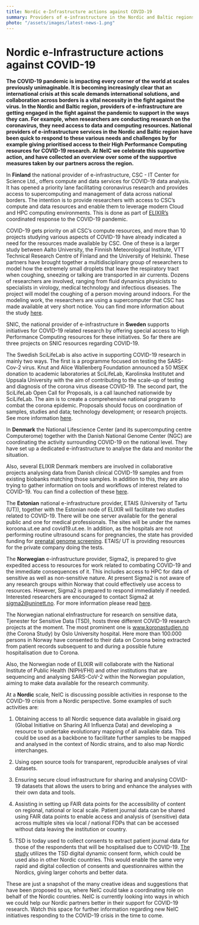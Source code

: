 ```yaml
---
title: Nordic e-Infrastructure actions against COVID-19
summary: Providers of e-infrastructure in the Nordic and Baltic regions are getting engaged in the fight against the pandemic to support in the ways they can. We have collected an overview over some of the supportive measures taken by our partners across the region. 
photo: "/assets/images/latest-news-1.png"
---
```


Nordic e-Infrastructure actions against COVID-19
===============================

**The COVID-19 pandemic is impacting every corner of the world at scales previously unimaginable. It is becoming increasingly clear that an international crisis at this scale demands international solutions, and collaboration across borders is a vital necessity in the fight against the virus. In the Nordic and Baltic region, providers of e-infrastructure are getting engaged in the fight against the pandemic to support in the ways they can. For example, when researchers are conducting research on the coronavirus, they need access to data and computing resources. National providers of e-infrastructure services in the Nordic and Baltic region have been quick to respond to these various needs and challenges by for example giving prioritised access to their High Performance Computing resources for COVID-19 research. At NeIC we celebrate this supportive action, and have collected an overview over some of the supportive measures taken by our partners across the region.** 

In **Finland** the national provider of e-infrastructure, CSC - IT Center for Science Ltd., offers compute and data services for COVID-19 data analysis. It has opened a priority lane facilitating coronavirus research and provides access to supercomputing and management of data across national borders. The intention is to provide researchers with access to CSC’s compute and data resources and enable them to leverage modern Cloud and HPC computing environments. This is done as part of [ELIXIR’s](https://elixir-europe.org/) coordinated response to the COVID-19 pandemic. 

COVID-19 gets priority on all CSC’s compute resources, and more than 10 projects studying various aspects of COVID-19 have already indicated a need for the resources made available by CSC. One of these is a larger study between Aalto University, the Finnish Meteorological Institute, VTT Technical Research Centre of Finland and the University of Helsinki. These partners have brought together a multidisciplinary group of researchers to model how the extremely small droplets that leave the respiratory tract when coughing, sneezing or talking are transported in air currents. Dozens of researchers are involved, ranging from fluid dynamics physicists to specialists in virology, medical technology and infectious diseases. The project will model the coughing of a person moving around indoors. For the modeling work, the researchers are using a supercomputer that CSC has made available at very short notice. You can find more information about the study [here](https://www.news-medical.net/news/20200325/Finnish-researchers-come-together-to-study-airborne-transmission-of-coronavirus.aspx). 

SNIC, the national provider of e-infrastructure in **Sweden** supports initiatives for COVID-19 related research by offering special access to High Performance Computing resources for these initiatives. So far there are three projects on SNIC resources regarding COVID-19. 

The Swedish SciLifeLab is also active in supporting COVID-19 research in mainly two ways. The first is a programme focused on testing the SARS-Cov-2 virus. Knut and Alice Wallenberg Foundation announced a 50 MSEK donation to academic laboratories at SciLifeLab, Karolinska Institutet and Uppsala University with the aim of contributing to the scale-up of testing and diagnosis of the corona virus disease COVID-19.  The second part, the SciLifeLab Open Call for Proposals, is a call launched nationwide by SciLifeLab. The aim is to create a comprehensive national program to combat the corona epidemic. Proposals should focus on coordination of samples, studies and data; technology development; or research projects. See more information [here](https://www.scilifelab.se/covid-19). 

In **Denmark** the National Lifescience Center (and its supercomputing centre Computerome) together with the Danish National Genome Center (NGC) are coordinating the activity surrounding COVID-19 on the national level. They have set up a dedicated e-infrastructure to analyse the data and monitor the situation. 

Also, several ELIXIR Denmark members are involved in collaborative projects analysing data from Danish clinical COVID-19 samples and from existing biobanks matching those samples. In addition to this, they are also trying to gather information on tools and workflows of interest related to COVID-19. You can find a collection of these [here](https://bio.tools/t?domain=covid-19). 

The **Estonian** national e-infrastructure provider, ETAIS (University of Tartu (UT)), together with the Estonian node of ELIXIR will facilitate two studies related to COVID-19. There will be one server available for the general public and one for medical professionals. The sites will be under the names koroona.ut.ee and covid19.ut.ee. In addition, as the hospitals are not performing routine ultrasound scans for pregnancies, the state has provided funding for [prenatal genome screening](http://niptify.ccht.ee/en/). ETAIS/ UT is providing resources for the private company doing the tests.

The **Norwegian** e-infrastructure provider, Sigma2, is prepared to give expedited access to resources for work related to combating COVID-19 and the immediate consequences of it. This includes access to HPC for data of sensitive as well as non-sensitive nature. At present Sigma2 is not aware of any research groups within Norway that could effectively use access to resources. However, Sigma2 is prepared to respond immediately if needed. Interested researchers are encouraged to contact Sigma2 at sigma2@uninett.no. For more information please read [here](https://www.sigma2.no/use-national-e-infrastructure-fight-covid-19).

The Norwegian national eInfrastructure for research on sensitive data, Tjenester for Sensitive Data (TSD), hosts three different COVID-19 research projects at the moment. The most prominent one is www.koronastudien.no (the Corona Study) by Oslo University hospital. Here more than 100.000 persons in Norway have consented to their data on Corona being extracted from patient records subsequent to and during a possible future hospitalisation due to Corona. 

Also, the Norwegian node of ELIXIR will collaborate with the National Institute of Public Health (NIPH/FHI) and other institutions that are sequencing and analysing SARS-CoV-2 within the Norwegian population, aiming to make data available for the research community.

At a **Nordic** scale, NeIC is discussing possible activities in response to the COVID-19 crisis from a Nordic perspective. Some examples of such activities are:

1) Obtaining access to all Nordic sequence data available in gisaid.org (Global Initiative on Sharing All Influenza Data) and developing a resource to undertake evolutionary mapping of all available data. This could be used as a backbone to facilitate further samples to be mapped and analysed in the context of Nordic strains, and to also map Nordic interchanges. 

2) Using open source tools for transparent, reproducible analyses of viral datasets.

3) Ensuring secure cloud infrastructure for sharing and analysing COVID-19 datasets that allows the users to bring and enhance the analyses with their own data and tools. 

4) Assisting in setting up FAIR data points for the accessibility of content on regional, national or local scale. Patient journal data can be shared using FAIR data points to enable access and analysis of (sensitive) data across multiple sites via local / national FDPs that can be accessed without data leaving the institution or country. 

5) TSD is today used to collect consents to extract patient journal data for those of the respondents that will be hospitalised due to COVID-19. [The study](https://oslo-universitetssykehus.no/kliniske-studier/risiko-for-a-bli-smittet-av-koronavirus-i-norge) utilizes the TSD digital dynamic consent form, which could be used also in other Nordic countries. This would enable the same very rapid and digital collection of consents and questionnaires within the Nordics, giving larger cohorts and better data. 

These are just a snapshot of the many creative ideas and suggestions that have been proposed to us, where NeIC could take a coordinating role on behalf of the Nordic countries. NeIC is currently looking into ways in which we could help our Nordic partners better in their support for COVID-19 research. Watch this space for further information regarding new NeIC initiatives responding to the COVID-19 crisis in the time to come. 


